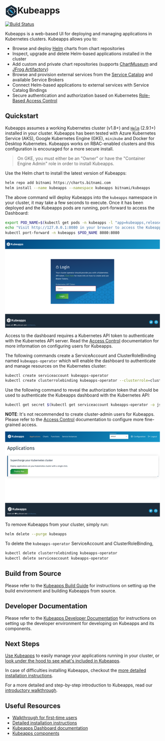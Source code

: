 # <img src="./docs/img/logo.png" width="40" align="left"> Kubeapps

[![Build Status](https://travis-ci.org/kubeapps/kubeapps.svg?branch=master)](https://travis-ci.org/kubeapps/kubeapps)

Kubeapps is a web-based UI for deploying and managing applications in Kubernetes clusters. Kubeapps allows you to:

- Browse and deploy [Helm](https://github.com/helm/helm) charts from chart repositories
- Inspect, upgrade and delete Helm-based applications installed in the cluster
- Add custom and private chart repositories (supports [ChartMuseum](https://github.com/helm/chartmuseum) and [JFrog Artifactory](https://www.jfrog.com/confluence/display/RTF/Helm+Chart+Repositories))
- Browse and provision external services from the [Service Catalog](https://github.com/kubernetes-incubator/service-catalog) and available Service Brokers
- Connect Helm-based applications to external services with Service Catalog Bindings
- Secure authentication and authorization based on Kubernetes [Role-Based Access Control](docs/user/access-control.md)

## Quickstart

Kubeapps assumes a working Kubernetes cluster (v1.8+) and [`Helm`](https://helm.sh/) (2.9.1+) installed in your cluster. Kubeapps has been tested with Azure Kubernetes Service (AKS), Google Kubernetes Engine (GKE), `minikube` and Docker for Desktop Kubernetes. Kubeapps works on RBAC-enabled clusters and this configuration is encouraged for a more secure install.

> On GKE, you must either be an "Owner" or have the "Container Engine Admin" role in order to install Kubeapps.

Use the Helm chart to install the latest version of Kubeapps:

```bash
helm repo add bitnami https://charts.bitnami.com
helm install --name kubeapps --namespace kubeapps bitnami/kubeapps
```

The above command will deploy Kubeapps into the `kubeapps` namespace in your cluster, it may take a few seconds to execute. Once it has been deployed and the Kubeapps pods are running, port-forward to access the Dashboard:

```bash
export POD_NAME=$(kubectl get pods -n kubeapps -l "app=kubeapps,release=kubeapps" -o name)
echo "Visit http://127.0.0.1:8080 in your browser to access the Kubeapps Dashboard"
kubectl port-forward -n kubeapps $POD_NAME 8080:8080
```

![Dashboard login page](docs/img/dashboard-login.png)

Access to the dashboard requires a Kubernetes API token to authenticate with the Kubernetes API server. Read the [Access Control](docs/user/access-control.md) documentation for more information on configuring users for Kubeapps.

The following commands create a ServiceAccount and ClusterRoleBinding named `kubeapps-operator` which will enable the dashboard to authenticate and manage resources on the Kubernetes cluster:

```bash
kubectl create serviceaccount kubeapps-operator
kubectl create clusterrolebinding kubeapps-operator --clusterrole=cluster-admin --serviceaccount=default:kubeapps-operator
```

Use the following command to reveal the authorization token that should be used to authenticate the Kubeapps dashboard with the Kubernetes API:

```bash
kubectl get secret $(kubectl get serviceaccount kubeapps-operator -o jsonpath='{.secrets[].name}') -o jsonpath='{.data.token}' | base64 --decode
```

**NOTE**: It's not recommended to create cluster-admin users for Kubeapps. Please refer to the [Access Control](docs/user/access-control.md) documentation to configure more fine-grained access.

![Dashboard main page](docs/img/dashboard-home.png)

To remove Kubeapps from your cluster, simply run:

```bash
helm delete --purge kubeapps
```

To delete the `kubeapps-operator` ServiceAccount and ClusterRoleBinding,

```bash
kubectl delete clusterrolebinding kubeapps-operator
kubectl delete serviceaccount kubeapps-operator
```

## Build from Source

Please refer to the [Kubeapps Build Guide](docs/developer/build.md) for instructions on setting up the build environment and building Kubeapps from source.

## Developer Documentation

Please refer to the [Kubeapps Developer Documentation](docs/developer/README.md) for instructions on setting up the developer environment for developing on Kubeapps and its components.

## Next Steps

[Use Kubeapps](docs/user/dashboard.md) to easily manage your applications running in your cluster, or [look under the hood to see what's included in Kubeapps](docs/architecture/overview.md).

In case of difficulties installing Kubeapps, checkout the [more detailed installation instructions](docs/user/install.md).

For a more detailed and step-by-step introduction to Kubeapps, read our [introductory walkthrough](docs/user/getting-started.md).

## Useful Resources

* [Walkthrough for first-time users](docs/user/getting-started.md)
* [Detailed installation instructions](docs/user/install.md)
* [Kubeapps Dashboard documentation](docs/user/dashboard.md)
* [Kubeapps components](docs/architecture/overview.md)
